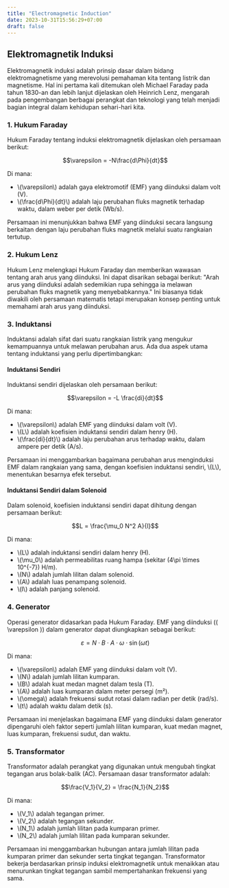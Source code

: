 ```yaml
---
title: "Electromagnetic Induction"
date: 2023-10-31T15:56:29+07:00
draft: false
---
```


## Elektromagnetik Induksi

Elektromagnetik induksi adalah prinsip dasar dalam bidang elektromagnetisme yang merevolusi pemahaman kita tentang listrik dan magnetisme. Hal ini pertama kali ditemukan oleh Michael Faraday pada tahun 1830-an dan lebih lanjut dijelaskan oleh Heinrich Lenz, mengarah pada pengembangan berbagai perangkat dan teknologi yang telah menjadi bagian integral dalam kehidupan sehari-hari kita.

### 1. Hukum Faraday

Hukum Faraday tentang induksi elektromagnetik dijelaskan oleh persamaan berikut:

$$\varepsilon = -N\frac{d\Phi}{dt}$$

Di mana:
- \\(\varepsilon\\) adalah gaya elektromotif (EMF) yang diinduksi dalam volt (V).
- \\(\frac{d\Phi}{dt}\\) adalah laju perubahan fluks magnetik terhadap waktu, dalam weber per detik (Wb/s).

Persamaan ini menunjukkan bahwa EMF yang diinduksi secara langsung berkaitan dengan laju perubahan fluks magnetik melalui suatu rangkaian tertutup.

### 2. Hukum Lenz

Hukum Lenz melengkapi Hukum Faraday dan memberikan wawasan tentang arah arus yang diinduksi. Ini dapat disarikan sebagai berikut: "Arah arus yang diinduksi adalah sedemikian rupa sehingga ia melawan perubahan fluks magnetik yang menyebabkannya." Ini biasanya tidak diwakili oleh persamaan matematis tetapi merupakan konsep penting untuk memahami arah arus yang diinduksi.

### 3. Induktansi

Induktansi adalah sifat dari suatu rangkaian listrik yang mengukur kemampuannya untuk melawan perubahan arus. Ada dua aspek utama tentang induktansi yang perlu dipertimbangkan:

#### Induktansi Sendiri

Induktansi sendiri dijelaskan oleh persamaan berikut:

$$\varepsilon = -L \frac{di}{dt}$$

Di mana:
- \\(\varepsilon\\) adalah EMF yang diinduksi dalam volt (V).
- \\(L\\) adalah koefisien induktansi sendiri dalam henry (H).
- \\(\frac{di}{dt}\\) adalah laju perubahan arus terhadap waktu, dalam ampere per detik (A/s).

Persamaan ini menggambarkan bagaimana perubahan arus menginduksi EMF dalam rangkaian yang sama, dengan koefisien induktansi sendiri, \\(L\\), menentukan besarnya efek tersebut.

#### Induktansi Sendiri dalam Solenoid

Dalam solenoid, koefisien induktansi sendiri dapat dihitung dengan persamaan berikut:

$$L = \frac{\mu_0 N^2 A}{l}$$

Di mana:
- \\(L\\) adalah induktansi sendiri dalam henry (H).
- \\(\mu_0\\) adalah permeabilitas ruang hampa (sekitar \(4\pi \times 10^{-7}\) H/m).
- \\(N\\) adalah jumlah lilitan dalam solenoid.
- \\(A\\) adalah luas penampang solenoid.
- \\(l\\) adalah panjang solenoid.

### 4. Generator

Operasi generator didasarkan pada Hukum Faraday. EMF yang diinduksi (\( \varepsilon \)) dalam generator dapat diungkapkan sebagai berikut:

$$\varepsilon = N \cdot B \cdot A \cdot \omega \cdot \sin(\omega t)$$

Di mana:
- \\(\varepsilon\\) adalah EMF yang diinduksi dalam volt (V).
- \\(N\\) adalah jumlah lilitan kumparan.
- \\(B\\) adalah kuat medan magnet dalam tesla (T).
- \\(A\\) adalah luas kumparan dalam meter persegi (m²).
- \\(\omega\\) adalah frekuensi sudut rotasi dalam radian per detik (rad/s).
- \\(t\\) adalah waktu dalam detik (s).

Persamaan ini menjelaskan bagaimana EMF yang diinduksi dalam generator dipengaruhi oleh faktor seperti jumlah lilitan kumparan, kuat medan magnet, luas kumparan, frekuensi sudut, dan waktu.

### 5. Transformator

Transformator adalah perangkat yang digunakan untuk mengubah tingkat tegangan arus bolak-balik (AC). Persamaan dasar transformator adalah:

$$\frac{V_1}{V_2} = \frac{N_1}{N_2}$$

Di mana:
- \\(V_1\\) adalah tegangan primer.
- \\(V_2\\) adalah tegangan sekunder.
- \\(N_1\\) adalah jumlah lilitan pada kumparan primer.
- \\(N_2\\) adalah jumlah lilitan pada kumparan sekunder.

Persamaan ini menggambarkan hubungan antara jumlah lilitan pada kumparan primer dan sekunder serta tingkat tegangan. Transformator bekerja berdasarkan prinsip induksi elektromagnetik untuk menaikkan atau menurunkan tingkat tegangan sambil mempertahankan frekuensi yang sama.
